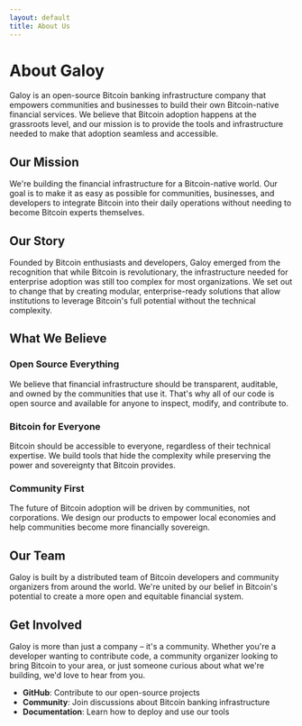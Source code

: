 ```yaml
---
layout: default
title: About Us
---
```


# About Galoy

Galoy is an open-source Bitcoin banking infrastructure company that empowers communities and businesses to build their own Bitcoin-native financial services. We believe that Bitcoin adoption happens at the grassroots level, and our mission is to provide the tools and infrastructure needed to make that adoption seamless and accessible.

## Our Mission

We're building the financial infrastructure for a Bitcoin-native world. Our goal is to make it as easy as possible for communities, businesses, and developers to integrate Bitcoin into their daily operations without needing to become Bitcoin experts themselves.

## Our Story

Founded by Bitcoin enthusiasts and developers, Galoy emerged from the recognition that while Bitcoin is revolutionary, the infrastructure needed for enterprise adoption was still too complex for most organizations. We set out to change that by creating modular, enterprise-ready solutions that allow institutions to leverage Bitcoin's full potential without the technical complexity.

## What We Believe

### Open Source Everything
We believe that financial infrastructure should be transparent, auditable, and owned by the communities that use it. That's why all of our code is open source and available for anyone to inspect, modify, and contribute to.

### Bitcoin for Everyone
Bitcoin should be accessible to everyone, regardless of their technical expertise. We build tools that hide the complexity while preserving the power and sovereignty that Bitcoin provides.

### Community First
The future of Bitcoin adoption will be driven by communities, not corporations. We design our products to empower local economies and help communities become more financially sovereign.

## Our Team

Galoy is built by a distributed team of Bitcoin developers and community organizers from around the world. We're united by our belief in Bitcoin's potential to create a more open and equitable financial system.

## Get Involved

Galoy is more than just a company – it's a community. Whether you're a developer wanting to contribute code, a community organizer looking to bring Bitcoin to your area, or just someone curious about what we're building, we'd love to hear from you.

- **GitHub**: Contribute to our open-source projects
- **Community**: Join discussions about Bitcoin banking infrastructure
- **Documentation**: Learn how to deploy and use our tools